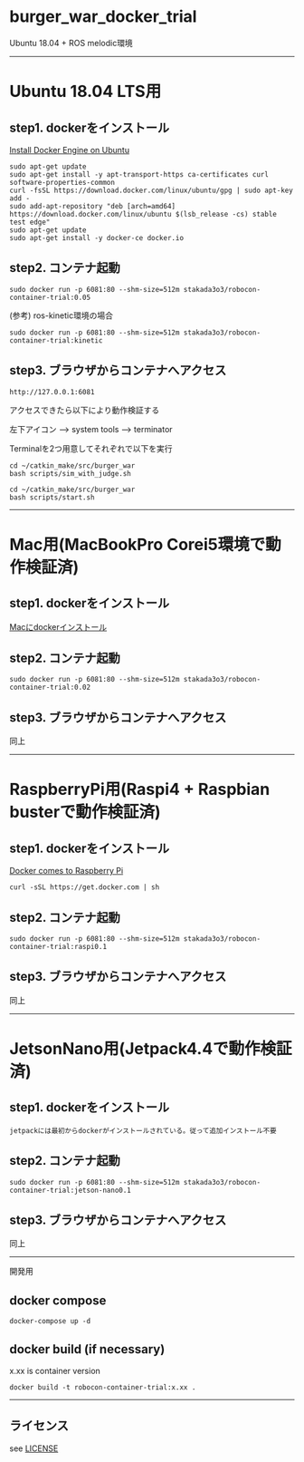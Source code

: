 # burger_war_docker_trial
Ubuntu 18.04 + ROS melodic環境

---
# Ubuntu 18.04 LTS用

## step1. dockerをインストール

[Install Docker Engine on Ubuntu](https://docs.docker.com/engine/install/ubuntu/)

```
sudo apt-get update
sudo apt-get install -y apt-transport-https ca-certificates curl software-properties-common
curl -fsSL https://download.docker.com/linux/ubuntu/gpg | sudo apt-key add -
sudo add-apt-repository "deb [arch=amd64] https://download.docker.com/linux/ubuntu $(lsb_release -cs) stable test edge"
sudo apt-get update
sudo apt-get install -y docker-ce docker.io
```

## step2. コンテナ起動

```
sudo docker run -p 6081:80 --shm-size=512m stakada3o3/robocon-container-trial:0.05
```

(参考) ros-kinetic環境の場合

```
sudo docker run -p 6081:80 --shm-size=512m stakada3o3/robocon-container-trial:kinetic
```


## step3. ブラウザからコンテナへアクセス

```
http://127.0.0.1:6081
```

アクセスできたら以下により動作検証する

左下アイコン --> system tools --> terminator

Terminalを2つ用意してそれぞれで以下を実行

```
cd ~/catkin_make/src/burger_war
bash scripts/sim_with_judge.sh
```

```
cd ~/catkin_make/src/burger_war
bash scripts/start.sh
```

---
# Mac用(MacBookPro Corei5環境で動作検証済)

## step1. dockerをインストール

[Macにdockerインストール](https://qiita.com/ama_keshi/items/b4c47a4aca5d48f2661c)


## step2. コンテナ起動

```
sudo docker run -p 6081:80 --shm-size=512m stakada3o3/robocon-container-trial:0.02
```

## step3. ブラウザからコンテナへアクセス
同上

---
# RaspberryPi用(Raspi4 + Raspbian busterで動作検証済)

## step1. dockerをインストール

[Docker comes to Raspberry Pi](https://www.raspberrypi.org/blog/docker-comes-to-raspberry-pi/)

```
curl -sSL https://get.docker.com | sh
```

## step2. コンテナ起動

```
sudo docker run -p 6081:80 --shm-size=512m stakada3o3/robocon-container-trial:raspi0.1
```

## step3. ブラウザからコンテナへアクセス

同上

---
# JetsonNano用(Jetpack4.4で動作検証済)

## step1. dockerをインストール

```
jetpackには最初からdockerがインストールされている。従って追加インストール不要
```

## step2. コンテナ起動

```
sudo docker run -p 6081:80 --shm-size=512m stakada3o3/robocon-container-trial:jetson-nano0.1
```

## step3. ブラウザからコンテナへアクセス

同上

---
開発用

## docker compose

```
docker-compose up -d
```

## docker build (if necessary)

x.xx is container version

```
docker build -t robocon-container-trial:x.xx .
```

---
## ライセンス
see [LICENSE](./LICENSE)
